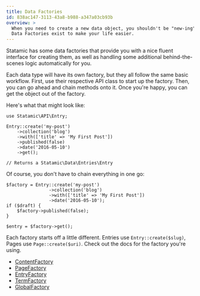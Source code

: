 ```yaml
---
title: Data Factories
id: 838ac147-3113-43a8-b988-a347a03cb93b
overview: >
  When you need to create a new data object, you shouldn't be "new-ing" it up like: `new Page`.
  Data Factories exist to make your life easier.
---
```

Statamic has some data factories that provide you with a nice fluent interface for creating them, as well as handling some additional behind-the-scenes logic automatically for you.

Each data type will have its own factory, but they all follow the same basic workflow. First, use their respective API class to start up the factory. Then, you can go ahead and chain methods onto it. Once you're happy, you can get the object out of the factory.

Here's what that might look like:

```
use Statamic\API\Entry;

Entry::create('my-post')
    ->collection('blog')
    ->with(['title' => 'My First Post'])
    ->published(false)
    ->date('2016-05-10')
    ->get();

// Returns a Statamic\Data\Entries\Entry
```

Of course, you don't have to chain everything in one go:

```
$factory = Entry::create('my-post')
                ->collection('blog')
                ->with(['title' => 'My First Post'])
                ->date('2016-05-10');
if ($draft) {
    $factory->published(false);
}

$entry = $factory->get();
```

Each factory starts off a little different. Entries use `Entry::create($slug)`, Pages use `Page::create($uri)`. Check out the docs for the factory you're using.

- [ContentFactory](/addons/classes/contentfactory)
- [PageFactory](/addons/classes/pagefactory)
- [EntryFactory](/addons/classes/entryfactory)
- [TermFactory](/addons/classes/termfactory)
- [GlobalFactory](/addons/classes/globalfactory)
